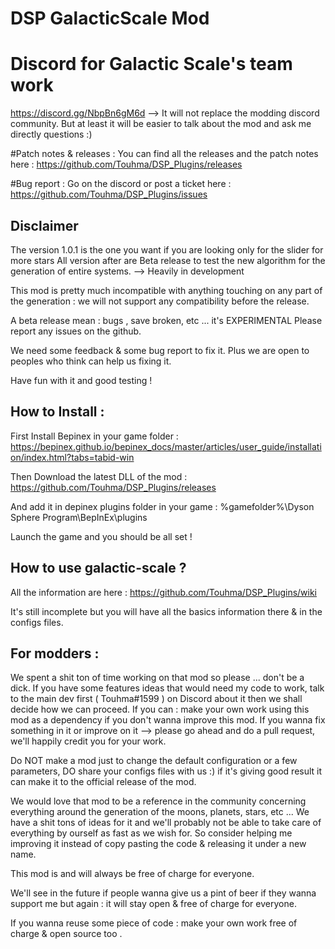 ﻿# DSP GalacticScale Mod

# Discord for Galactic Scale's team work 
https://discord.gg/NbpBn6gM6d --> It will not replace the modding discord community. But at least it will be easier to talk about the mod and ask me directly questions :)

#Patch notes & releases : 
You can find all the releases and the patch notes here : https://github.com/Touhma/DSP_Plugins/releases

#Bug report : 
Go on the discord or post a ticket here :
https://github.com/Touhma/DSP_Plugins/issues

## Disclaimer
The version 1.0.1 is the one you want if you are looking only for the slider for more stars
All version after are Beta release to test the new algorithm for the generation of entire systems. --> Heavily in development

This mod is pretty much incompatible with anything touching on any part of the generation : we will not support any compatibility before the release.

A beta release mean : bugs , save broken, etc ... it's EXPERIMENTAL Please report any issues on the github.

We need some feedback & some bug report to fix it. Plus we are open to peoples who think can help us fixing it.

Have fun with it and good testing !

## How to Install :

First Install Bepinex in your game
folder : https://bepinex.github.io/bepinex_docs/master/articles/user_guide/installation/index.html?tabs=tabid-win

Then Download the latest DLL of the mod : https://github.com/Touhma/DSP_Plugins/releases

And add it in depinex plugins folder in your game : %gamefolder%\Dyson Sphere Program\BepInEx\plugins

Launch the game and you should be all set !

## How to use galactic-scale ?

All the information are here : https://github.com/Touhma/DSP_Plugins/wiki 

It's still incomplete but you will have all the basics information there & in the configs files.

## For modders :

We spent a shit ton of time working on that mod so please ... don't be a dick.
If you have some features ideas that would need my code to work, talk to the main dev first ( Touhma#1599 ) on Discord about it then we shall decide how we can proceed.
If you can : make your own work using this mod as a dependency if you don't wanna improve this mod.
If you wanna fix something in it or improve on it --> please go ahead and do a pull request, we'll happily credit you for your work.

Do NOT make a mod just to change the default configuration or a few parameters, DO share your configs files with us :) if it's giving good result it can make it to the official release of the mod.

We would love that mod to be a reference in the community concerning everything around the generation of the moons, planets, stars, etc ... We have a shit tons of ideas for it and we'll probably not be able to take care of everything by ourself as fast as we wish for. So consider helping me improving it instead of copy pasting the code & releasing it under a new name.

This mod is and will always be free of charge for everyone.

We'll see in the future if people wanna give us a pint of beer if they wanna support me but again : it will stay open & free of charge for everyone.

If you wanna reuse some piece of code : make your own work free of charge & open source too .
